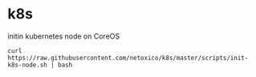 # k8s

initin kubernetes node on CoreOS
```
curl https://raw.githubusercontent.com/netoxico/k8s/master/scripts/init-k8s-node.sh | bash
```